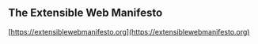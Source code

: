 <!-- .slide: data-background="#fff"-->

## The Extensible Web Manifesto
[https://extensiblewebmanifesto.org](https://extensiblewebmanifesto.org)